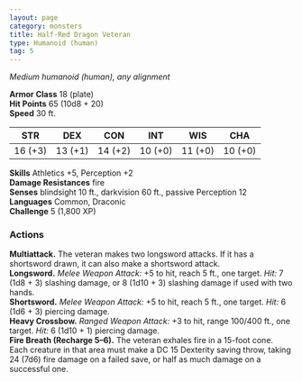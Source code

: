 ```yaml
---
layout: page
category: monsters
title: Half-Red Dragon Veteran
type: Humanoid (human)
tag: 5
---
```

_Medium humanoid (human), any alignment_

**Armor Class** 18 (plate)    
**Hit Points** 65 (10d8 + 20)    
**Speed** 30 ft. 

| STR     | DEX     | CON     | INT     | WIS     | CHA     |
|---------|---------|---------|---------|---------|---------|
| 16 (+3) | 13 (+1) | 14 (+2) | 10 (+0) | 11 (+0) | 10 (+0) |

**Skills** Athletics +5, Perception +2    
**Damage Resistances** fire    
**Senses** blindsight 10 ft., darkvision 60 ft., passive Perception 12    
**Languages** Common, Draconic    
**Challenge** 5 (1,800 XP) 

### Actions 
**Multiattack.** The veteran makes two longsword attacks. If it has a shortsword drawn, it can also make a shortsword attack.    
**Longsword.** _Melee Weapon Attack:_ +5 to hit, reach 5 ft., one target. _Hit:_ 7 (1d8 + 3) slashing damage, or 8 (1d10 + 3) slashing damage if used with two hands.    
**Shortsword.** _Melee Weapon Attack:_ +5 to hit, reach 5 ft., one target. _Hit:_ 6 (1d6 + 3) piercing damage.    
**Heavy Crossbow.** _Ranged Weapon Attack:_ +3 to hit, range 100/400 ft., one target. _Hit:_ 6 (1d10 + 1) piercing damage.    
**Fire Breath (Recharge 5–6).** The veteran exhales fire in a 15-foot cone. Each creature in that area must make a DC 15 Dexterity saving throw, taking 24 (7d6) fire damage on a failed save, or half as much damage on a successful one.